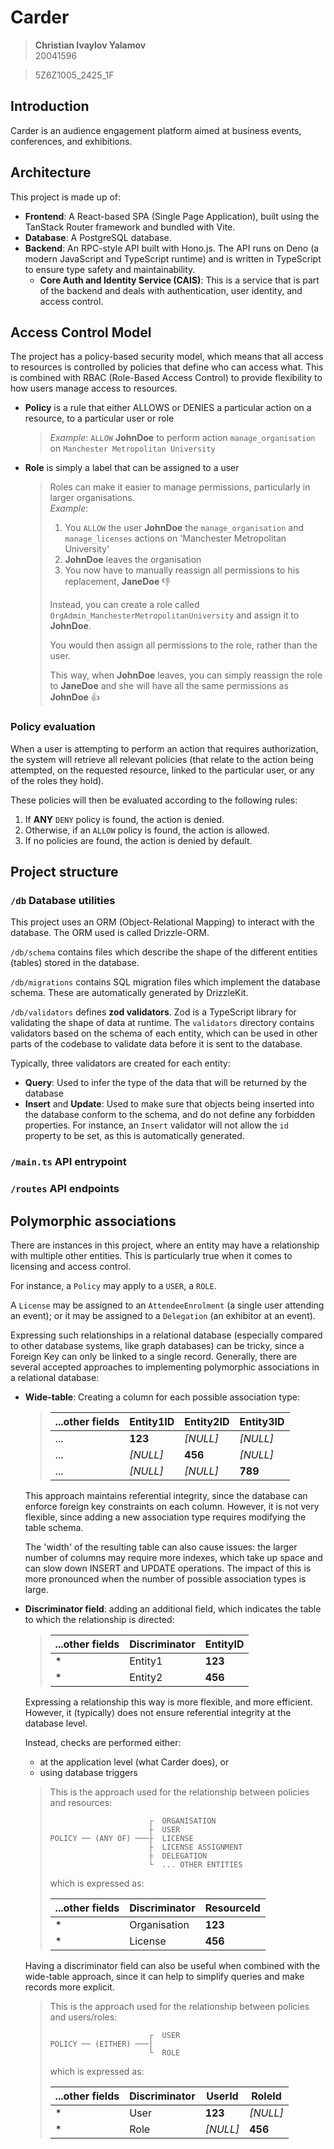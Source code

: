 # Carder

> **Christian Ivaylov Yalamov**  
> 20041596

> 5Z6Z1005_2425_1F

## Introduction

Carder is an audience engagement platform aimed at business events, conferences, and exhibitions. 

## Architecture

This project is made up of:
- **Frontend**: A React-based SPA (Single Page Application), built using the TanStack Router framework and bundled with Vite.
- **Database**: A PostgreSQL database.
- **Backend**: An RPC-style API built with Hono.js. The API runs on Deno (a modern JavaScript and TypeScript runtime) and is written in TypeScript to ensure type safety and maintainability.
    - **Core Auth and Identity Service (CAIS)**: This is a service that is part of the backend and deals with authentication, user identity, and access control.

## Access Control Model

The project has a policy-based security model, which means that all access to resources is controlled by policies that define who can access what. This is combined with RBAC (Role-Based Access Control) to provide flexibility to how users manage access to resources.

- **Policy** is a rule that either ALLOWS or DENIES a particular action on a resource, to a particular user or role

    > *Example*:
    > `ALLOW` **JohnDoe** to perform action `manage_organisation` on `Manchester Metropolitan University`

- **Role** is simply a label that can be assigned to a user  

    > Roles can make it easier to manage permissions, particularly in larger organisations.  
    > *Example*:
    >   
    > 1.   You `ALLOW` the user **JohnDoe** the `manage_organisation` and 
    >     `manage_licenses` actions on 'Manchester Metropolitan University'
    > 2.   **JohnDoe** leaves the organisation
    > 3.   You now have to manually reassign all permissions to his replacement, **JaneDoe** 👎
    >  
    > Instead, you can create a role called `OrgAdmin_ManchesterMetropolitanUniversity` 
    > and assign it to **JohnDoe**.
    > 
    > You would then assign all permissions to the role, rather than the user.
    >
    > This way, when **JohnDoe** leaves, you can simply reassign the role to 
    > **JaneDoe** and she will have all the same permissions as **JohnDoe** 👍

### Policy evaluation
When a user is attempting to perform an action that requires authorization, the system will retrieve all relevant policies (that relate to the action being attempted, on the requested resource, linked to the particular user, or any of the roles they hold).

These policies will then be evaluated according to the following rules:
1. If **ANY** `DENY` policy is found, the action is denied.
2. Otherwise, if an `ALLOW` policy is found, the action is allowed.
3. If no policies are found, the action is denied by default.

## Project structure

### `/db` Database utilities

This project uses an ORM (Object-Relational Mapping) to interact with the database. The ORM used is called Drizzle-ORM. 

`/db/schema` contains files which describe the shape of the different entities (tables) stored in the database.

`/db/migrations` contains SQL migration files which implement the database schema. These are automatically generated by DrizzleKit.

`/db/validators` defines **zod validators**. Zod is a TypeScript library for validating the shape of data at runtime. The `validators` directory contains validators based on the schema of each entity, which can be used in other parts of the codebase to validate data before it is sent to the database. 

Typically, three validators are created for each entity:
- **Query**: Used to infer the type of the data that will be returned by the database
- **Insert** and **Update**: Used to make sure that objects being inserted into the database conform to the schema, and do not define any forbidden properties. For instance, an `Insert` validator will not allow the `id` property to be set, as this is automatically generated.

### `/main.ts` API entrypoint

### `/routes` API endpoints

## Polymorphic associations

There are instances in this project, where an entity may have a relationship with multiple other entities. This is particularly true when it comes to licensing and access control.

For instance, a `Policy` may apply to a `USER`, a `ROLE`.

A `License` may be assigned to an `AttendeeEnrolment` (a single user attending an event); or it may be assigned to a `Delegation` (an exhibitor at an event).

Expressing such relationships in a relational database (especially compared to other database systems, like graph databases) can be tricky, since a Foreign Key can only be linked to a single record. Generally, there are several accepted approaches to implementing polymorphic associations in a relational database:

- **Wide-table**: Creating a column for each possible association type:
    > | ...other fields | Entity1ID | Entity2ID | Entity3ID |
    > |-----------------|-----------|-----------|-----------|
    > | ...             | **123**   | *[NULL]*  | *[NULL]*  |
    > | ...             | *[NULL]*  | **456**   | *[NULL]*  |
    > | ...             | *[NULL]*  | *[NULL]*  | **789**   |

    This approach maintains referential integrity, since the database can enforce foreign key constraints on each column. However, it is not very flexible, since adding a new association type requires modifying the table schema. 

    The 'width' of the resulting table can also cause issues: the larger number of columns may require more indexes, which take up space and can slow down INSERT and UPDATE operations. The impact of this is more pronounced when the number of possible association types is large.

- **Discriminator field**: adding an additional field, which indicates the table to which the relationship is directed:

    > | ...other fields | Discriminator | EntityID  |
    > |-----------------|---------------|-----------|
    > | *               | Entity1       | **123**   |
    > | *               | Entity2       | **456**   |

    Expressing a relationship this way is more flexible, and more efficient. However, it (typically) does not ensure referential integrity at the database level. 

    Instead, checks are performed either:
    - at the application level (what Carder does), or
    - using database triggers

    > This is the approach used for the relationship between
    > policies and resources:
    > 
    > ```
    >                       ┌  ORGANISATION
    >                       ├  USER
    > POLICY ── (ANY OF) ───├  LICENSE
    >                       ├  LICENSE ASSIGNMENT
    >                       ├  DELEGATION
    >                       └  ... OTHER ENTITIES
    > ```
    > which is expressed as:  
    >   
    > | ...other fields | Discriminator | ResourceId  |
    > |-----------------|---------------|-------------|
    > | *               | Organisation  | **123**     |
    > | *               | License       | **456**     |

    Having a discriminator field can also be useful when combined with the wide-table approach, since it can help to simplify queries and make records more explicit.

    > This is the approach used for the relationship between
    > policies and users/roles:
    > 
    > ```
    >                       ┌  USER
    > POLICY ── (EITHER) ───│
    >                       └  ROLE
    > ```
    > which is expressed as:  
    >   
    > | ...other fields | Discriminator | UserId   | RoleId   |
    > |-----------------|---------------|----------|----------|
    > | *               | User          | **123**  | *[NULL]* |
    > | *               | Role          | *[NULL]* | **456**  |

    > 

